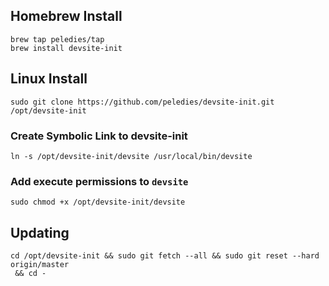 ## Homebrew Install

```
brew tap peledies/tap
brew install devsite-init
```




## Linux Install

```
sudo git clone https://github.com/peledies/devsite-init.git /opt/devsite-init
```

### Create Symbolic Link to devsite-init
```
ln -s /opt/devsite-init/devsite /usr/local/bin/devsite
```

### Add execute permissions to `devsite`
```
sudo chmod +x /opt/devsite-init/devsite
```

## Updating

```
cd /opt/devsite-init && sudo git fetch --all && sudo git reset --hard origin/master
 && cd -
```